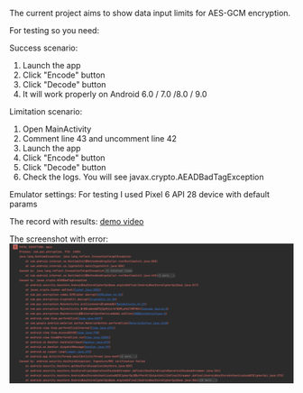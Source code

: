The current project aims to show data input limits for AES-GCM encryption.

For testing so you need:

Success scenario:
1) Launch the app
2) Click "Encode" button
3) Click "Decode" button
4) It will work properly on Android 6.0 / 7.0 /8.0 / 9.0

Limitation scenario:
1) Open MainActivity 
2) Comment line 43 and uncomment line 42
3) Launch the app 
4) Click "Encode" button 
5) Click "Decode" button
6) Check the logs. You will see javax.crypto.AEADBadTagException

Emulator settings:
For testing I used Pixel 6 API 28 device with default params

The record with results:
[demo video](attachments/demo_video.mov)

The screenshot with error:
![javax.crypto.AEADBadTagException screenshot](attachments/AEADBadTagException_error.png)
